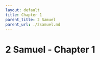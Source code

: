 ```yaml
---
layout: default
title: Chapter 1
parent_title: 2 Samuel
parent_url: ./2samuel.md
---
```


# 2 Samuel - Chapter 1
